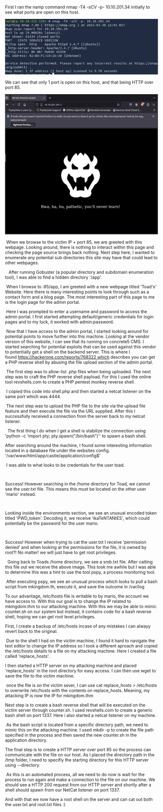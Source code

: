 First I ran the namp command nmap -T4 -sCV -p- 10.10.201.34 initially to see what ports are open on this host.

![Nmap Scan](Images/mKingdom/nmapscan.png)

We can see that only 1 port is open on this host, and that being HTTP over port 85.

![InitialWebPage](Images/mKingdom/bowserwebpage.png)

 When we browse to the victim IP + port 85, we are greeted with this webpage. Looking around, there is nothing to interact within this page and checking the page source brings back nothing.
Next step here, I wanted to enumerate any potential sub directories this site may have that could lead to other webpages.

 
 After running Gobuster (a popular directory and subdomain enumeration tool), I was able to find a hidden directory '/app'.


 When I browse to <victimIP>:85/app, I am greeted with a new webpage titled 'Toad's' Website. Here there is many interesting points to look through such as a contact form and a blog page. The most interesting part of this page to me is the login page for the admin portal.


 Here I was prompted to enter a username and password to access the admin portal. I first started attempting default/generic credentials for login pages and to my luck, it worked with admin:password.

 Now that I have access to the admin portal, I started looking around for potential points to move further into this machine. Looking at the vendor version of this website, I can see that its running on concrete5 CMS.
I started searching for potential exploits that can be used against this vendor to potentially get a shell on the backend server. This is where I found https://hackerone.com/reports/768322 which describes you can get a PHP reverse shell by abusing the file upload section of the admin portal.

 The first step was to allow-list .php files when being uploaded. The next step was to craft the PHP reverse shell payload. For this I used the online tool revshells.com to create a PHP pentest monkey reverse shell. 

 I copied this code into shell.php and then started a netcat listener on the same port which was 4444.

 The next step was to upload the PHP file to the site via the upload file feature and then execute the file via the URL supplied. After this I successfully received a connection from the server back to my netcat listener.


 
The first thing I do when I get a shell is stabilize the connection using 'python -c 'import pty; pty.spawn("/bin/bash")'' to spawn a bash shell.

After searching around the machine, I found some interesting information located in a database file under the websites config. '/var/www/html/app/castle/application/config$'

 I was able to what looks to be credentials for the user toad.

 

Success!
However searching in the /home directory for Toad, we cannot see the user.txt file. This means this must be located on the other user 'mario' instead. 


 

Looking inside the environments section, we see an unusual encoded token titled 'PWD_token'. Decoding it, we receive 'ikaTeNTANtES', which could potentially be the password for the user mario.

 

Success!
However when trying to cat the user.txt I receive 'permission denied' and when looking at the permissions for the file, it is owned by root?!
No matter! we will just have to get root privileges.



 
Going back to Toads /home directory, we see a smb.txt file. After catting this file out we receive the above image. This took me awhile but I was able to determine this was a hint to use the tool pspy, a process monitoring tool.


 After executing pspy, we see an unusual process which looks to pull a bash script from mkingdom.th, execute it, and save the outcome in /var/log


To our advantage, /etc/hosts file is writable to by mario, the account we have access to. With this our goal is to change the IP related to mkingdom.thm to our attacking machine. With this we may be able to mimic counter.sh on our system but instead, it contains code for a bash reverse shell, hoping we can get root level privileges.

First, I create a backup of /etc/hosts incase of any mistakes I can alwayy revert back to the original. 

 Due to the shell I had on the victim machine, I found it hard to navigate the text editor to change the IP address so I took a different aproach and copied the /etc/hosts details to a file on my attacking machine. Here I created a file called 'replace_hosts'.
 

I then started a HTTP server on my attacking machine and placed 'replace_hosts' in the root directory for easy access. I can then use wget to save the file to the victim machine.


 once the file is on the victim sever, I can use cat replace_hosts > /etc/hosts to overwrite /etc/hosts with the contents on replace_hosts. Meaning, my attacking IP is now the IP for mkingdom.thm


Next step is to create a bash reverse shell that will be executed on the victim server through counter.sh. I used revshells.com to create a generic bash shell on port 1337. Here i also started a netcat listener on my machine. 


 As the bash script is located from a specific directory path, we need to mimic this on the attacking machine. I used mkdir -p to create the file path specified in the process and then saved the new counter.sh in the application directory.


The final step is to create a HTTP server over port 85 so the process can communicate with the file on our host. As I placed the directory path in the /tmp folder, I need to specifiy the starting directory for this HTTP server using --directory.

 As this is an automated process, all we need to do now is wait for the process to run again and make a connection to the file on our machine. We should see a HTTP 200 request from our HTTP server and shortly after a shell should spawn from our NetCat listener on port 1337.

And with that we now have a root shell on the server and can cat out both the user.txt and root.txt files :)
